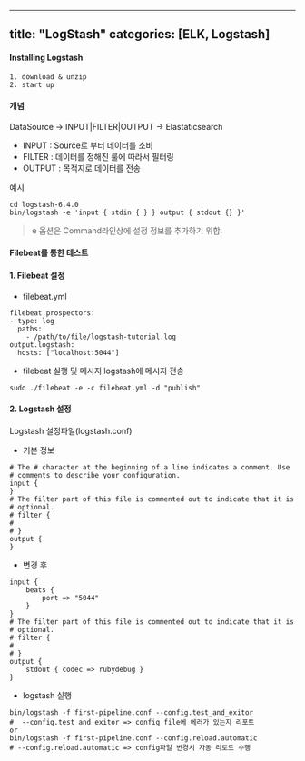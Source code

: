 
---
title: "LogStash"
categories: [ELK, Logstash]
---

#### Installing Logstash
```
1. download & unzip 
2. start up 
```

#### 개념

DataSource -> INPUT|FILTER|OUTPUT -> Elastaticsearch


- INPUT 
 : Source로 부터 데이터를 소비
- FILTER 
 : 데이터를 정해진 룰에 따라서 필터링
- OUTPUT 
 : 목적지로 데이터를 전송

예시
```
cd logstash-6.4.0
bin/logstash -e 'input { stdin { } } output { stdout {} }'
```
> e 옵션은 Command라인상에 설정 정보를 추가하기 위함.


#### Filebeat를 통한 테스트 

#### 1. Filebeat 설정 

- filebeat.yml 
```
filebeat.prospectors:
- type: log
  paths:
    - /path/to/file/logstash-tutorial.log 
output.logstash:
  hosts: ["localhost:5044"]
```

- filebeat 실행 및 메시지 logstash에 메시지 전송 
```
sudo ./filebeat -e -c filebeat.yml -d "publish"
```

#### 2. Logstash 설정 

Logstash 설정파일(logstash.conf)

- 기본 정보 
```
# The # character at the beginning of a line indicates a comment. Use
# comments to describe your configuration.
input {
}
# The filter part of this file is commented out to indicate that it is
# optional.
# filter {
#
# }
output {
}
```

- 변경 후 
```
input {
    beats {
        port => "5044"
    }
}
# The filter part of this file is commented out to indicate that it is
# optional.
# filter {
#
# }
output {
    stdout { codec => rubydebug }
}
```

- logstash 실행 
```
bin/logstash -f first-pipeline.conf --config.test_and_exitor
#  --config.test_and_exitor => config file에 에러가 있는지 리포트
or
bin/logstash -f first-pipeline.conf --config.reload.automatic
# --config.reload.automatic => config파일 변경시 자동 리로드 수행
```


